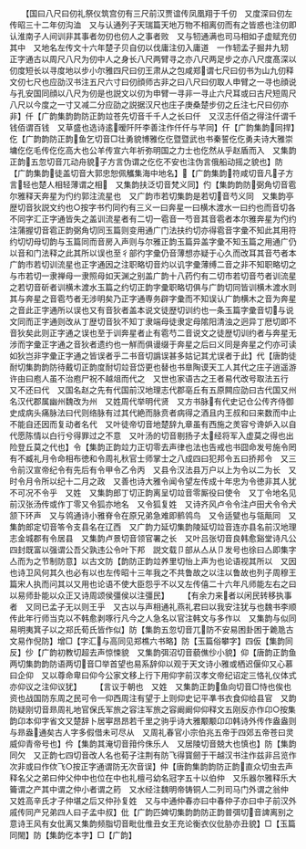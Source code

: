<!-- { "loadSidebar": true } -->
　　【国曰八尺曰仞礼祭仪筑宫仞有三尺前汉贾谊传凤凰翔于千仞　又度深曰仞左传昭三十二年仞沟洫　又与认通列子天瑞篇天地万物不相离仞而有之皆惑也注仞即认淮南子人间训非其事者勿仞也仞人之事者败　又与牣通满也司马相如子虚赋充仞其中　又地名左传文十六年楚子贝自仞以伐庸注仞入庸道　一作轫孟子掘井九轫　正字通古以周尺八尺为仞中人之身长八尺两臂寻之亦八尺两足步之亦八尺度髙深以仞度短长以寻度地以步小尔雅四尺曰仞王肃从之包咸郑谓七尺曰仞书为山九仞释文仞七尺也应劭汉书注五尺六寸曰仞顔师古非之曰八尺曰仞取人申臂之一寻也顔说与孔安国同顔以八尺为仞是也説文以仞为申臂一寻非一寻止六尺耳或曰古尺短周尺八尺以今度之一寸又减二分应劭之説据汉尺也庄子庚桑楚步仞之丘注七尺曰仞亦非】仟【广韵集韵韵防正韵竝苍先切音千千人之长曰仟　又汉志仟佰之得注仟谓千钱佰谓百钱　又草盛也选诗逺暧阡阡李善注作仟仟与芊同】仠【广韵集韵同捍】仡【广韵韵防正韵鱼乞切音□壮勇貌博雅仡仡暨暨武也书秦誓仡仡勇夫诗大雅崇墉仡仡毛传仡仡高大也公羊传宣六年祈弥明国之力士也仡然从乎赵盾而入　又集韵正韵五忽切音兀动舟貌子方言伪谓之仡仡不安也注伪言俄船动摇之貌也】防【广韵集韵徒盖切音大郭忠恕佩觿集海中地名】【广韵集韵符咸切音凡子方言轻也楚人相轻薄谓之相　又集韵扶泛切音梵义同】仢【集韵韵防弼角切音雹尔雅释天奔星为仢约郭注流星也　又广韵市若切集韵是若切音芍义同　又集韵亭歴切音狄説文约也○按字书仢同彴有三义一曰奔星一曰横木渡水一曰约也而音切各不同字汇正字通皆失之盖训流星者有二切一雹音一芍音其音雹者本尔雅奔星为仢约注蒲握切音雹正韵弼角切同玉篇则变用通广门法扶约切亦得雹音字彚不知此其用符约切切母切韵与玉篇同而音房入声则与尔雅正韵玉篇异盖字彚不知玉篇之用通广仍以音和门法释之此其所以误也至彳部彴字彚仍音薄想亦疑于心久而改耳其音芍者本广韵市若切训流星也正字通因之注职略切音灼以讥字彚薄缚二音之非不知职略切之与市若切一隶禅母一隶照母如天渊之别盖广韵十八药仢有二切市若切音芍者训流星之若切音斫者训横木渡水玉篇之约切正韵字彚职略切俱与广韵切同皆训横木渡水则其与奔星之音雹芍者无涉明矣乃正字通専务辟字彚而不知误认广韵横木之音为奔星之音此正字通所以误也又有音狄者盖本说文徒歴切训约也一条玉篇字彚音切与说文同而正字通则改从丁歴切音狄不知丁隶端母徒隶定母隂阳清浊之迥异丁厯切即不音狄矣此则正字通之误也至于训奔星者止有雹芍二音说文之徒歴切训约者与奔星无涉而字彚正字通之音狄者遗约也一觧而俱谩缀于奔星之后曰义同是奔星之仢亦可读如狄岂非字彚正字通之皆误者乎二书音切譌误甚多姑记其尤误者于此】代【唐韵徒耐切集韵韵防待戴切正韵度耐切竝音岱更也替也书臯陶谟天工人其代之庄子逍遥游许由曰庖人虽不治庖尸祝不越俎而代之　又世也家语古之王者易代改号取法五行　又不还曰代　又国名赵之先有代国前汉地理志代郡亳丘有五原闗应劭曰古代国又州名汉代郡属幽州魏改为州　又姓周代举明代贤　又方书脉有代史记仓公传齐侍御史成病头痛脉法曰代则络脉有过其代絶而脉贲者病得之酒且内王叔和曰来数而中止不能自还因而复动者名代　又叶徒帝切音地楚辞九章虽有西施之羙容兮谗妒入以自代愿陈情以白行兮得罪过之不意　又叶汤的切音剔扬子太经将军入虚莫之得也出险登丘莫之代也】令【集韵正韵竝力正切零去声律也法也告戒也书囧命发号施令罔有不臧礼月令命相布徳和令周礼秋官士师掌士之八成四曰犯邦令五曰挢邦令　又三令前汉宣帝纪令有先后有令甲令乙令丙　又县令汉法县万户以上为令以二为长　又时令月令所以纪十二月之政　又善也诗大雅令闻令望左传成十年忠为令徳非其人犹不可况不令乎　又姓　又集韵郎丁切正韵离呈切竝音零厮役曰使令　又丁令地名见前汉张汤传或作丁零又令狐亦地名　又令狐复姓　又诗齐风卢令令注卢田犬令令犬颔下环声　又与鸰通诗小雅脊令在原兄弟急难即鹡鸰鸟　又令适甓也与瓴甋同　又集韵郎定切音笭令支县名在辽西　又广韵力延切集韵陵延切竝音连亦县名前汉地理志金城郡有令居县　又集韵卢景切音领官署之长　又叶吕张切音良韩愈谿堂诗凡公四封既富以强谓公吾父孰违公令叶下邦　説文载卩部从亼从卩发号也徐曰亼即集字亼而为之节制防意】以古文防【韵防正韵竝养里切怡上声为也论语视其所以　又因也诗卫风何其久也必有以也左传昭十三年我之不共鲁故之以注以鲁故也列子周穆王篇宋人执而问其以又用也论语不使大臣怨乎不以又左传僖二十六年凡师能左右之曰以易师卦能以众正又诗周颂侯彊侯以注彊民】
　　【有余力来者以闲民转移执事者　又同已孟子无以则王乎　又古以与声相通礼燕礼君曰以我安注犹与也魏书李顺传此年行师当克以不韩愈剥啄行凡今之人急名以官注韩文与多作以　又集韵与似同易明夷箕子以之郑氏荀氏皆作似】防【集韵五忽切音兀防不安易困卦困于臲卼古文易作倪防】增□【字汇与高同见郑樵六书略】防【玉篇俗攀字】四仮【集韵同反】仯【广韵初教切超去声惊悚貌　又集韵弭沼切音藐僬仯小貌】仰【唐韵正韵鱼两切集韵韵防语两切音□举首望也易系辞仰以观于天文诗小雅或栖迟偃仰又心慕曰企仰　又以尊命卑曰仰今公家文移上行下用仰字前汉孝文帝纪诏定三恪礼仪体式亦仰议之注仰议犹】
　　【言议于朝也　又姓　又集韵正韵鱼向切音□恃也俟也资也战国防东周之民可令一仰西周注有望于上则仰史记平凖书衣食仰给县官　又韵防疑刚切音昻周礼地官保氏军旅之容注军旅之容阚阚仰仰释文五刚反亦作卬○按集韵卬本仰字省文又楚辞卜居寕昂昂若千里之驹乎诗大雅颙颙卬卬韩诗外传作盎盎则与昻盎通矣古人字多假借未可尽从　又周礼春官小宗伯兆五帝于四郊五帝苍曰灵威仰青帝号也】仱【集韵其淹切音箝仱侏乐人　又居陵切音兢大也慎也】防【集韵同欠　又正韵七四切音改人名也荀子注荆有防飞得寳劒于干越汉书注作兹非吕览作次非或曰作佽飞○按正字通谓防无次音误】仲【唐韵集韵韵防正韵直众切虫去声释名父之弟曰仲父仲中也位在中也礼檀弓幼名冠字五十以伯仲　又乐器尔雅释乐大籥谓之产其中谓之仲小者谓之箹　又水经注魏明帝铸铜人二列司马门外谓之翁仲　又姓高辛氏才子仲堪之后又仲孙复姓　又与中通仲春亦曰中春仲子亦曰中子前汉外戚传同产兄弟四人曰子孟中叔】仳【广韵匹婢切集韵韵防正韵普弭切音諀离别之意诗王风有女仳离又集韵频脂切音毗仳倠丑女王充论衡衣仪仳胁亦丑貌】□【玉篇同閙】防【集韵仡本字】□【广韵】
